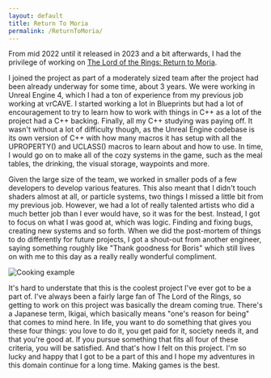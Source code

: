 ```yaml
---
layout: default
title: Return To Moria
permalink: /ReturnToMoria/
---
```


From mid 2022 until it released in 2023 and a bit afterwards, I had the privilege of working on [The Lord of the Rings: Return to Moria](https://www.returntomoria.com/).

I joined the project as part of a moderately sized team after the project had been already underway for some time, about 3 years. We were working in Unreal Engine 4, which I had a ton of experience from my previous job working at vrCAVE. I started working a lot in Blueprints but had a lot of encouragement to try to learn how to work with things in C++ as a lot of the project had a C++ backing. Finally, all my C++ studying was paying off. It wasn't without a lot of difficulty though, as the Unreal Engine codebase is its own version of C++ with how many macros it has setup with all the UPROPERTY() and UCLASS() macros to learn about and how to use. In time, I would go on to make all of the cozy systems in the game, such as the meal tables, the drinking, the visual storage, waypoints and more.

Given the large size of the team, we worked in smaller pods of a few developers to develop various features. This also meant that I didn't touch shaders almost at all, or particle systems, two things I missed a little bit from my previous job. However, we had a lot of really talented artists who did a much better job than I ever would have, so it was for the best. Instead, I got to focus on what I was good at, which was logic. Finding and fixing bugs, creating new systems and so forth. When we did the post-mortem of things to do differently for future projects, I got a shout-out from another engineer, saying something roughly like "Thank goodness for Boris" which still lives on with me to this day as a really really wonderful compliment.

![Cooking example](https://external-content.duckduckgo.com/iu/?u=https%3A%2F%2Ftechraptor.net%2Fsites%2Fdefault%2Ffiles%2F2023-10%2Fthe-lord-of-the-rings-return-to-moria-cooking-guide-cover-image-armored-dwarf-standing-in-front-of-an-oven-inside-of-a-base.jpg&f=1&nofb=1&ipt=736f6ca336b520def1dc20c41ad050c41f065aceccaf8025470d5f760e8155cc)

It's hard to understate that this is the coolest project I've ever got to be a part of. I've always been a fairly large fan of The Lord of the Rings, so getting to work on this project was basically the dream coming true. There's a Japanese term, Ikigai, which basically means "one's reason for being" that comes to mind here. In life, you want to do something that gives you these four things: you love to do it, you get paid for it, society needs it, and that you're good at. If you pursue something that fits all four of these criteria, you will be satisfied. And that's how I felt on this project. I'm so lucky and happy that I got to be a part of this and I hope my adventures in this domain continue for a long time. Making games is the best.
